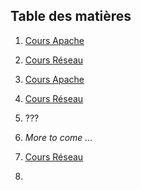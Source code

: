 ## Table des matières
1. [Cours Apache](./CoursApache/SommaireApache.md)
2. [Cours Réseau](./CoursReseau/SommaireReseau.md)
3. [Cours Apache](CoursApache/SommaireApache.md)
4. [Cours Réseau](CoursReseau/SommaireReseau.md)
5. ???
6. *More to come ...*


7. [Cours Réseau](https://tunkasina.github.io/CoursPereBoullard/#/CoursReseau/SommaireReseau)
8. 